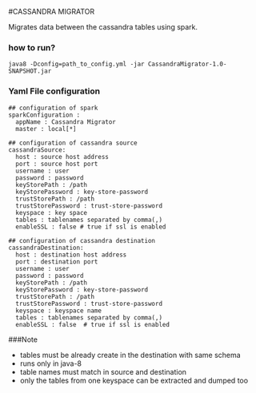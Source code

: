 #CASSANDRA MIGRATOR

Migrates data between the cassandra tables using spark.

### how to run?
```
java8 -Dconfig=path_to_config.yml -jar CassandraMigrator-1.0-SNAPSHOT.jar
```

### Yaml File configuration
```
## configuration of spark
sparkConfiguration :
  appName : Cassandra Migrator
  master : local[*]

## configuration of cassandra source
cassandraSource:
  host : source host address
  port : source host port
  username : user
  password : password
  keyStorePath : /path
  keyStorePassword : key-store-password
  trustStorePath : /path
  trustStorePassword : trust-store-password
  keyspace : key space
  tables : tablenames separated by comma(,)
  enableSSL : false # true if ssl is enabled

## configuration of cassandra destination
cassandraDestination:
  host : destination host address
  port : destination port
  username : user
  password : password
  keyStorePath : /path
  keyStorePassword : key-store-password
  trustStorePath : /path
  trustStorePassword : trust-store-password
  keyspace : keyspace name
  tables : tablenames separated by comma(,)
  enableSSL : false  # true if ssl is enabled
```

###Note
- tables must be already create in the destination with same schema
- runs only in java-8
- table names must match in source and destination
- only the tables from one keyspace can be extracted and dumped too
